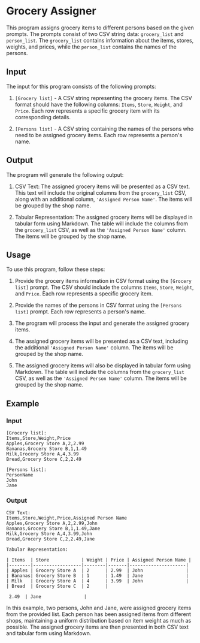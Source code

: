 # Grocery Assigner

This program assigns grocery items to different persons based on the given prompts. The prompts consist of two CSV string data: `grocery_list` and `person_list`. The `grocery_list` contains information about the items, stores, weights, and prices, while the `person_list` contains the names of the persons.

## Input

The input for this program consists of the following prompts:

1. `[Grocery list]` - A CSV string representing the grocery items. The CSV format should have the following columns: `Items`, `Store`, `Weight`, and `Price`. Each row represents a specific grocery item with its corresponding details.

2. `[Persons list]` - A CSV string containing the names of the persons who need to be assigned grocery items. Each row represents a person's name.

## Output

The program will generate the following output:

1. CSV Text: The assigned grocery items will be presented as a CSV text. This text will include the original columns from the `grocery_list` CSV, along with an additional column, `'Assigned Person Name'`. The items will be grouped by the shop name.

2. Tabular Representation: The assigned grocery items will be displayed in tabular form using Markdown. The table will include the columns from the `grocery_list` CSV, as well as the `'Assigned Person Name'` column. The items will be grouped by the shop name.

## Usage

To use this program, follow these steps:

1. Provide the grocery items information in CSV format using the `[Grocery list]` prompt. The CSV should include the columns `Items`, `Store`, `Weight`, and `Price`. Each row represents a specific grocery item.

2. Provide the names of the persons in CSV format using the `[Persons list]` prompt. Each row represents a person's name.

3. The program will process the input and generate the assigned grocery items.

4. The assigned grocery items will be presented as a CSV text, including the additional `'Assigned Person Name'` column. The items will be grouped by the shop name.

5. The assigned grocery items will also be displayed in tabular form using Markdown. The table will include the columns from the `grocery_list` CSV, as well as the `'Assigned Person Name'` column. The items will be grouped by the shop name.

## Example

### Input

```
[Grocery list]:
Items,Store,Weight,Price
Apples,Grocery Store A,2,2.99
Bananas,Grocery Store B,1,1.49
Milk,Grocery Store A,4,3.99
Bread,Grocery Store C,2,2.49

[Persons list]:
PersonName
John
Jane
```

### Output

```
CSV Text:
Items,Store,Weight,Price,Assigned Person Name
Apples,Grocery Store A,2,2.99,John
Bananas,Grocery Store B,1,1.49,Jane
Milk,Grocery Store A,4,3.99,John
Bread,Grocery Store C,2,2.49,Jane

Tabular Representation:

| Items  | Store            | Weight | Price | Assigned Person Name |
|--------|------------------|--------|-------|---------------------|
| Apples | Grocery Store A  | 2      | 2.99  | John                |
| Bananas| Grocery Store B  | 1      | 1.49  | Jane                |
| Milk   | Grocery Store A  | 4      | 3.99  | John                |
| Bread  | Grocery Store C  | 2      |

 2.49  | Jane                |
```

In this example, two persons, John and Jane, were assigned grocery items from the provided list. Each person has been assigned items from different shops, maintaining a uniform distribution based on item weight as much as possible. The assigned grocery items are then presented in both CSV text and tabular form using Markdown.
